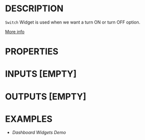 # DESCRIPTION

`Switch` Widget is used when we want a turn ON or turn OFF option.

[More info](https://docs.lvgl.io/8.3/widgets/core/switch.html)

# PROPERTIES

# INPUTS [EMPTY]

# OUTPUTS [EMPTY]

# EXAMPLES

-   _Dashboard Widgets Demo_
